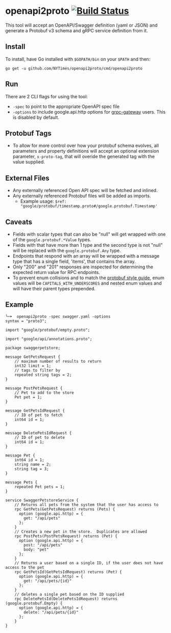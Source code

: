 # openapi2proto [![Build Status](https://travis-ci.org/NYTimes/openapi2proto.svg?branch=master)](https://travis-ci.org/NYTimes/openapi2proto)

This tool will accept an OpenAPI/Swagger definition (yaml or JSON) and generate a Protobuf v3 schema and gRPC service definition from it.

## Install

To install, have Go installed with `$GOPATH/bin` on your `$PATH` and then:
```
go get -u github.com/NYTimes/openapi2proto/cmd/openapi2proto
```

## Run

There are 2 CLI flags for using the tool: 
* `-spec` to point to the appropriate OpenAPI spec file
* `-options` to include google.api.http options for [grpc-gateway](https://github.com/gengo/grpc-gateway) users. This is disabled by default.

## Protobuf Tags
* To allow for more control over how your protobuf schema evolves, all parameters and property definitions will accept an optional extension parameter, `x-proto-tag`, that will overide the generated tag with the value supplied.

## External Files
* Any externally referenced Open API spec will be fetched and inlined.
* Any externally referenced Protobuf files will be added as imports.
  * Example usage: `$ref: "google/protobuf/timestamp.proto#/google.protobuf.Timestamp'`

## Caveats

* Fields with scalar types that can also be "null" will get wrapped with one of the `google.protobuf.*Value` types.
* Fields with that have more than 1 type and the second type is not "null" will be replaced with the `google.protobuf.Any` type. 
* Endpoints that respond with an array will be wrapped with a message type that has a single field, 'items', that contains the array.
* Only "200" and "201" responses are inspected for determining the expected return value for RPC endpoints.
* To prevent enum collisions and to match the [protobuf style guide](https://developers.google.com/protocol-buffers/docs/style#enums), enum values will be `CAPITALS_WITH_UNDERSCORES` and nested enum values and will have their parent types prepended.


## Example

```
╰─➤  openapi2proto -spec swagger.yaml -options
syntax = "proto3";

import "google/protobuf/empty.proto";

import "google/api/annotations.proto";

package swaggerpetstore;

message GetPetsRequest {
    // maximum number of results to return
    int32 limit = 1;
    // tags to filter by
    repeated string tags = 2;
}

message PostPetsRequest {
    // Pet to add to the store
    Pet pet = 1;
}

message GetPetsIdRequest {
    // ID of pet to fetch
    int64 id = 1;
}

message DeletePetsIdRequest {
    // ID of pet to delete
    int64 id = 1;
}

message Pet {
    int64 id = 1;
    string name = 2;
    string tag = 3;
}

message Pets {
    repeated Pet pets = 1;
}

service SwaggerPetstoreService {
    // Returns all pets from the system that the user has access to
    rpc GetPets(GetPetsRequest) returns (Pets) {
      option (google.api.http) = {
        get: "/api/pets"
      };
    }
    // Creates a new pet in the store.  Duplicates are allowed
    rpc PostPets(PostPetsRequest) returns (Pet) {
      option (google.api.http) = {
        post: "/api/pets"
        body: "pet"
      };
    }
    // Returns a user based on a single ID, if the user does not have access to the pet
    rpc GetPetsId(GetPetsIdRequest) returns (Pet) {
      option (google.api.http) = {
        get: "/api/pets/{id}"
      };
    }
    // deletes a single pet based on the ID supplied
    rpc DeletePetsId(DeletePetsIdRequest) returns (google.protobuf.Empty) {
      option (google.api.http) = {
        delete: "/api/pets/{id}"
      };
    }
}
```

